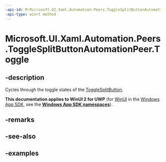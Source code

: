 ```yaml
---
-api-id: M:Microsoft.UI.Xaml.Automation.Peers.ToggleSplitButtonAutomationPeer.Toggle
-api-type: winrt method
---
```


# Microsoft.UI.Xaml.Automation.Peers.ToggleSplitButtonAutomationPeer.Toggle

## -description

Cycles through the toggle states of the [ToggleSplitButton](../microsoft.ui.xaml.controls/togglesplitbutton.md).

**This documentation applies to WinUI 2 for UWP** (for [WinUI](/windows/apps/winui/winui3/) in the [Windows App SDK](/windows/apps/windows-app-sdk/), see the **[Windows App SDK namespaces](/windows/windows-app-sdk/api/winrt/)**).

## -remarks

## -see-also

## -examples
